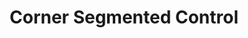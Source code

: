 ---
  id: "96701"
  fieldLayoutId: "89"
  uid: "61b5fb3a-8266-47ce-990b-ede4047e1f16"
  enabled: "1"
  archived: "0"
  dateCreated: "2020-03-23 01:09:29"
  dateUpdated: "2020-03-23 01:09:29"
  siteSettingsId: "96701"
  slug: "corner-segmented-control"
  siteId: "1"
  uri: "patterns/ios/entry/corner-segmented-control"
  enabledForSite: "1"
  sectionId: "2"
  typeId: "2"
  authorId: "1"
  postDate: "2020-03-23 01:05:00"
  expiryDate: null
  contentId: "96604"
  title: "Corner Segmented Control"
  field_allColorsComputed: null
  field_allColorsComputedIllustration: null
  field_allColorsComputedThumbnail: null
  field_appDescription: null
  field_appDescriptionSentiment: null
  field_audio: "0"
  field_authorFaq: null
  field_bgThumbPosition: "right top"
  field_body: null
  field_captureSize: null
  field_categoriesRaw: "optimized real estate,"
  field_categoryInPlainText: null
  field_coldThumbTransform: null
  field_colorPalette: null
  field_contributorName: null
  field_contributorUrl: null
  field_coverColor: null
  field_dominantColor: null
  field_externalContributor: "0"
  field_fetchWebsiteData: null
  field_fullName: null
  field_gfycatSource: "KindheartedOddImperialeagle"
  field_gif: "1"
  field_gumletUrl: null
  field_gumletUrlNoPreParse: null
  field_howHelps: "<p><strong>Optimized Real Estate</strong></p><p>There's no doubt that screen real estate is a common challenge for mobile application developers. This UI control is an excellent example of a user interface treatment that takes optimal advantage of the available screen real estate.</p><p>Instead of using a regular segmented control under the navigation bar that takes vertical space and creates empty gutters, LIFX opted to add a segmented control as part of the nav-bar itself, and instead of being centered is aligned to the right. </p><p>This alignment frees up space for other UI controls on the left side of the nav-bar.</p>"
  field_howWorks: "<p>LIFX is a company that produces smart home lights. As with most companies in this space, LIFX has a dedicated app that allows its users to control the different light parameters like brightness, color, and on/off states.</p><p>One major feature of these apps is the ability to create and control zones and groups, create scenes, and set up schedules, while maintaining the ability to create </p><p>Due to the intricate information architecture behind these types of apps, there's a need to create UI controls that can show the different amount of named lists (groups, scenes, etc.), objects (lights), and modes (calendars, routines, etc.).</p><p>A way to solve this problem is by breaking apart information is by using segmented controls. However, segmented controls can take a lot of screen real estate. </p><p>This particular segmented control is unique because it's tucked to the right corner of the navigation bar and uses iconography instead of text.</p>"
  field_iconColors: null
  field_iconComputedColors: null
  field_illustrationSource: null
  field_imagePathRaw: ""
  field_imageTextOcr: null
  field_depthArticleBody: null
  field_lpSentimentScore: null
  field_lpUrl: null
  field_mediaEmbed: null
  field_mobileId: null
  field_mobileShotSrc: null
  field_newsObject: null
  field_pageFetchJsonString: null
  field_patternSrc: "LIFX"
  field_platformRaw: "iOS"
  field_qualityDescription: null
  field_rawResponse: null
  field_readingDuration: null
  field_readingDurationSeconds: null
  field_readingEaseLevel: null
  field_readingEaseScore: null
  field_references: null
  field_screenshotColors: null
  field_screenshotComputedColors: null
  field_sourceFromArchive: null
  field_strategyDescription: null
  field_thumbColors: null
  field_thumbVideoUrl: null
  field_webDescription: null
  field_webTitle: null
  field_what: "<p>This is a UI control found in the LIFX iOS Official App. This UI element is a segmented control that uses iconography (as opposed to text strings) and is aligned to the right of the nav-bar, which frees up real estate that is used by another significant navigation control aligned to the left.</p>"
  root: null
  lft: null
  rgt: null
  level: null
  structureId: null
  layout: layouts/post.njk
---